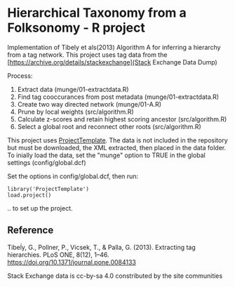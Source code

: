 # Hierarchical Taxonomy from a Folksonomy - R project

Implementation of Tibely et als(2013) Algorithm A for inferring a hierarchy from a tag network. This project uses tag data from the [https://archive.org/details/stackexchange](Stack Exchange Data Dump)

Process:

1. Extract data (munge/01-extractdata.R)
2. Find tag cooccurances from post metadata (munge/01-extractdata.R)
2. Create two way directed network (munge/01-A.R)
3. Prune by local weights (src/algorithm.R)
4. Calculate z-scores and retain highest scoring ancestor (src/algorithm.R)
5. Select a global root and reconnect other roots (src/algorithm.R)

This project uses [ProjectTemplate](http://projecttemplate.net). The data is not included in the repository but must be downloaded, the XML extracted, then placed in the data folder. To inially load the data, set the "munge" option to TRUE in the global settings (config/global.dcf)

Set the options in config/global.dcf, then run:

	library('ProjectTemplate')
	load.project()

.. to set up the project.

## Reference

Tibeĺy, G., Pollner, P., Vicsek, T., & Palla, G. (2013). Extracting tag hierarchies. PLoS ONE, 8(12), 1–46. https://doi.org/10.1371/journal.pone.0084133

Stack Exchange data is cc-by-sa 4.0 constributed by the site communities